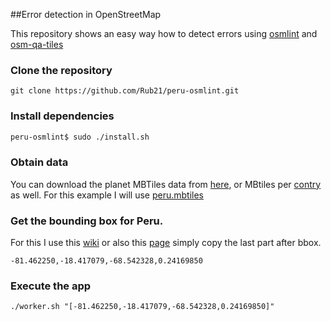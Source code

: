 ##Error detection in OpenStreetMap

This repository shows an easy way how to detect errors using [osmlint](https://github.com/osmlab/osmlint) and [osm-qa-tiles](http://osmlab.github.io/osm-qa-tiles/)

### Clone the repository

`git clone https://github.com/Rub21/peru-osmlint.git`

### Install dependencies

```sh
peru-osmlint$ sudo ./install.sh
```
### Obtain data
You can download the planet MBTiles data from [here](http://osmlab.github.io/osm-qa-tiles/), or MBtiles per [contry](http://osmlab.github.io/osm-qa-tiles/country.html) as well.  For this example I will use [peru.mbtiles](https://s3.amazonaws.com/mapbox/osm-qa-tiles/latest.country/peru.mbtiles.gz)


### Get the bounding box for Peru.

For this I use this [wiki](http://wiki.openstreetmap.org/wiki/User:Ewmjc/Country_bounds) or also this [page](http://lxbarth.com/bbox/#-81.462250,-18.417079,-68.542328,0.24169850,5,-8.53756535080403,-68.43246459960936) simply copy the last part after bbox.

`-81.462250,-18.417079,-68.542328,0.24169850`


### Execute the app

`./worker.sh "[-81.462250,-18.417079,-68.542328,0.24169850]"`
